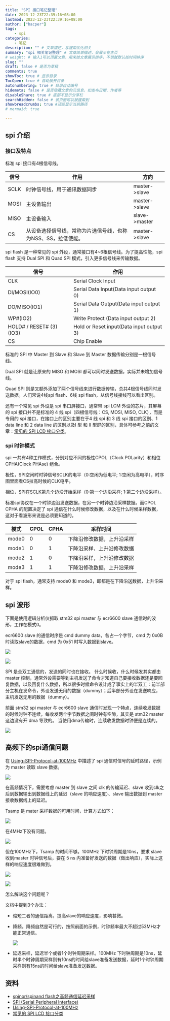 ```yaml
---
title: "SPI 接口笔记整理"
date: 2023-12-23T22:39:16+08:00
lastmod: 2023-12-23T22:39:16+08:00
author: ["hacper"]
tags:
    - spi
categories:
    - 笔记
description: "" # 文章描述，与搜索优化相关
summary: "spi 相关笔记整理" # 文章简单描述，会展示在主页
# weight: # 输入1可以顶置文章，用来给文章展示排序，不填就默认按时间排序
slug: ""
draft: false # 是否为草稿
comments: true
showToc: true # 显示目录
TocOpen: true # 自动展开目录
autonumbering: true # 目录自动编号
hidemeta: false # 是否隐藏文章的元信息，如发布日期、作者等
disableShare: true # 底部不显示分享栏
searchHidden: false # 该页面可以被搜索到
showbreadcrumbs: true #顶部显示当前路径
# mermaid: true

---
```


## spi 介绍

### 接口及特点

标准 spi 接口有4根信号线。

| 信号 | 作用                                                         | 方向          |
| ---- | ------------------------------------------------------------ | ------------- |
| SCLK | 时钟信号线，用于通讯数据同步                                 | master->slave |
| MOSI | 主设备输出                                                   | master->slave |
| MISO | 主设备输入                                                   | slave->master |
| CS   | 从设备选择信号线，常称为片选信号线，也称为NSS、SS，拉低使能。 | master->slave |



spi flash 是一种常见的 spi 外设，通常接口有4~6根信号线。为了提高性能，spi flash 支持  Dual SPI 和 Quad SPI 模式，引入更多信号线来传输数据。

| 信号                     | 作用                                     |
| ------------------------ | ---------------------------------------- |
| CLK                      | Serial Clock Input                       |
| DI/MOSI(IO0)             | Serial Data Input(Data input output 0)   |
| DO/MISO(IO1)             | Serial Data Output(Data input output 1)  |
| WP#(IO2)                 | Write Protect (Data input output 2)      |
| HOLD# / RESET# (3) (IO3) | Hold or Reset input(Data input output 3) |
| CS                       | Chip Enable                              |

标准的 SPI 中 Master 到 Slave 和 Slave 到 Master 数据传输分别是一根信号线。

Dual SPI 就是让原来的 MISO 和 MOSI 都可以同时发送数据，实际并未增加信号线。

Quad SPI 则是又额外添加了两个信号线来进行数据传输，总共4根信号线同时发送数据。人们常说4线spi flash、6线 spi flash，从信号线接线可以看出区别。



还有一个常见 spi 外设是 spi 串口屏接口，通常带 spi LCM 外设的芯片，其屏幕的 spi 接口并不是标准的 4 线 spi（四根信号线：CS, MOSI, MISO, CLK），而是专用的 spi 接口，在接口上的区别主要在于4 线 spi 和 3 线 spi 接口的区别、1 data line 和 2 data line 的区别以及Ⅰ 型 和 Ⅱ 型屏的区别，具体可参考之前的文章：[常见的 SPI LCD 接口分类](https://hacperme.com/posts/notes/2022-06-19-spi-lcd-interface/)。

### spi 时钟模式

spi 一共有4种工作模式，分别对应不同的极性CPOL（Clock POLarity）和相位CPHA(Clock PHAse) 组合。

极性，SPI空闲时时钟信号SCLK的电平（0:空闲为低电平; 1:空闲为高电平），时序图里面看CS拉高时候的CLK电平。

相位，SPI在SCLK第几个边沿开始采样（0:第一个边沿采样; 1:第二个边沿采样）。

标准spi协议在一个时钟边沿发送数据，在另一个时钟边沿采样数据。而CPOL CPHA 的配置决定了 spi 通信在什么时候修改数据，以及在什么时候采样数据，这对于看波形来说是必须要知道的。

| 模式  | CPOL | CPHA | 采样时间                   |
| ----- | ---- | ---- | -------------------------- |
| mode0 | 0    | 0    | 下降沿修改数据，上升沿采样 |
| mode1 | 0    | 1    | 下降沿采样，上升沿修改数据 |
| mode2 | 1    | 0    | 下降沿采样，上升沿修改数据 |
| mode3 | 1    | 1    | 下降沿修改数据，上升沿采样 |

对于 spi flash，通常支持 mode0 和 mode3，即都是在下降沿送数据，上升沿采样。

## spi 波形

下面是使用逻辑分析仪抓取 stm32 spi master 与 ecr6600 slave 通信时的波形，工作在模式0。 

ecr6600 slave 的通信时序是 cmd dummy data，各占一个字节，cmd 为 0x0B 时读取slave的数据，cmd 为 0x51 时写入数据到slave。 

![](https://jsd.cdn.zzko.cn/gh/hacperme/picx_hosting@master/20210507/147ecfe10c190cd311b3a4f19c30091.r01x8f9zcu8.webp)



![](https://jsd.cdn.zzko.cn/gh/hacperme/picx_hosting@master/20210507/c8ec89e7026d1b0a541a08b3aca46a4.4tec7nv8ji40.webp)

SPI 是全双工通信的，发送的同时也在接收。 什么时候收，什么时候发其实都由 master 控制，通常外设需要等到主机发送了命令才知道自己要接收数据还是要回复数据，以及回复什么数据，所以很多时候命令设计成了事实上的半双工：前半部分主机在发命令，外设发送无用的数据（dummy）；后半部分外设在发送响应，主机发送无用的数据（dummy）。

前面 stm32 spi master 与 ecr6600 slave 通信时发现一个特点，连续收发数据的时候时钟不连续，每收发两个字节数据之间时钟有空隙，其实是 stm32 master 这边没有开 dma 导致的。 当使用dma传输时，连续收发数据时钟便是连续的。

![](https://jsd.cdn.zzko.cn/gh/hacperme/picx_hosting@master/20210507/image.4du9xolmnd40.webp)

## 高频下的spi通信问题

在 [Using-SPI-Protocol-at-100MHz](https://www.byteparadigm.com/files/documents/Using-SPI-Protocol-at-100MHz.pdf) 中描述了 spi 通信时信号的延时路径，示例为 master 读取 slave 数据。 

![](https://jsd.cdn.zzko.cn/gh/hacperme/picx_hosting@master/20210507/image.5vh5l1dbbhs0.png)

在高频情况下，需要考虑 master 到 slave 之间 clk 的传输延迟、slave 收到clk之后到数据输出到数据线上的延迟（slave 的响应速度）、slave 输出数据到 master 接收数据线上的延迟。

Tsamp 是 mater 采样数据的可用时间，计算方式如下：

![](https://jsd.cdn.zzko.cn/gh/hacperme/picx_hosting@master/20210507/image.aluyt00pb4k.webp)

在4MHz下没有问题。

![](https://jsd.cdn.zzko.cn/gh/hacperme/picx_hosting@master/20210507/image.41zttlpjjv20.webp)

但在100MHz下，Tsamp 的时间不够。100MHz 下时钟周期是10ns，要求 slave 收到master 时钟信号后，要在 5 ns 内准备好发送的数据（做出响应），实际上这样的响应速度很难做到。

![](https://jsd.cdn.zzko.cn/gh/hacperme/picx_hosting@master/20210507/image.grb08dad6dk.webp)

![](https://jsd.cdn.zzko.cn/gh/hacperme/picx_hosting@master/20210507/image.7dcej6baeq80.webp)

怎么解决这个问题呢？

文档中提到3个办法：

- 缩短二者的通信距离，提高slave的响应速度，影响甚微。

- 降频。降频自然是可行的，按照前面的示例，时钟频率最大不超过53MHz才能正常通信。

  ![](https://jsd.cdn.zzko.cn/gh/hacperme/picx_hosting@master/20210507/image.38dnrkf6tso0.webp)

- 延迟采样，延迟半个或者1个时钟周期采样。100MHz 下时钟周期是10ns，延时半个时钟周期采样则有10ns的时间给slave准备发送数据，延时1个时钟周期采样则有15ns的时间给slave准备发送数据。

  

  


## 资料

- [spinor/spinand flash之高频通信延迟采样](https://www.cnblogs.com/zqb-all/p/12153583.html)
- [SPI (Serial Peripheral Interface)](https://jia.je/kb/hardware/spi.html)
- [Using-SPI-Protocol-at-100MHz](https://www.byteparadigm.com/files/documents/Using-SPI-Protocol-at-100MHz.pdf)
- [常见的 SPI LCD 接口分类](https://hacperme.com/posts/notes/2022-06-19-spi-lcd-interface/)
